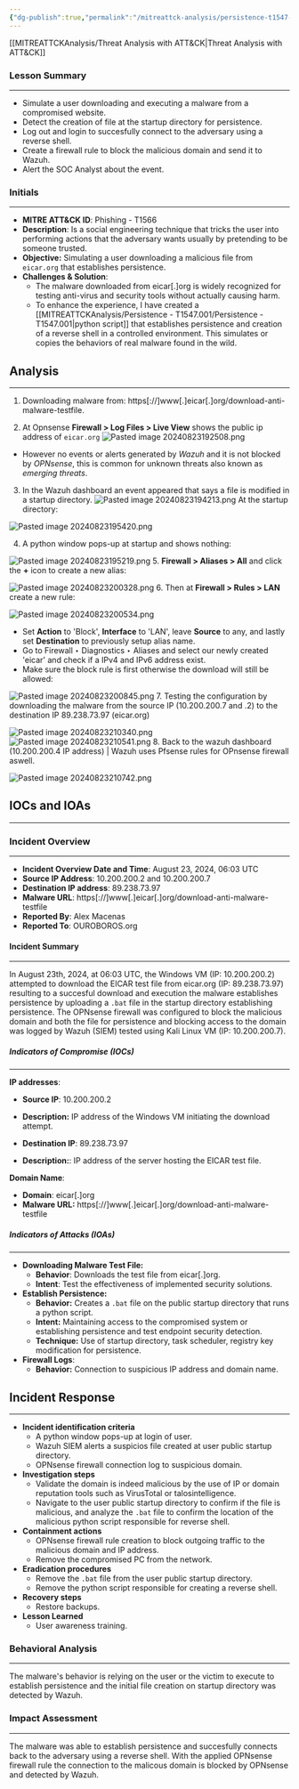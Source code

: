 ```yaml
---
{"dg-publish":true,"permalink":"/mitreattck-analysis/persistence-t1547-001/malware-download-and-incident-response-report/","tags":["mitre"]}
---
```


[[MITREATTCKAnalysis/Threat Analysis with ATT&CK\|Threat Analysis with ATT&CK]]
### Lesson Summary
---
- Simulate a user downloading and executing a malware from a compromised website.
- Detect the creation of file at the startup directory for persistence.
- Log out and login to succesfully connect to the adversary using a reverse shell.
- Create a firewall rule to block the malicious domain and send it to Wazuh.
- Alert the SOC Analyst about the event.

### Initials
---
- **MITRE ATT&CK ID**: Phishing - T1566
- **Description**: Is a social engineering technique that tricks the user into performing actions that the adversary wants usually by pretending to be someone trusted.
- **Objective:** Simulating a user downloading a malicious file from `eicar.org` that establishes persistence.
- **Challenges & Solution**:
	- The malware downloaded from eicar[.]org is widely recognized for testing anti-virus and security tools without actually causing harm. 
	- To enhance the experience, I have created a [[MITREATTCKAnalysis/Persistence - T1547.001/Persistence - T1547.001\|python script]] that establishes persistence and creation of a reverse shell in a controlled environment. This simulates or copies the behaviors of real malware found in the wild.
## Analysis
---
1. Downloading malware from: https[://]www[.]eicar[.]org/download-anti-malware-testfile. 

2. At Opnsense **Firewall > Log Files > Live View** shows the public ip address of `eicar.org`
![Pasted image 20240823192508.png](/img/user/x/images/Pasted%20image%2020240823192508.png)
- However no events or alerts generated by _Wazuh_ and it is not blocked by _OPNsense_, this is common for unknown threats also known as _emerging threats_.

3. In the Wazuh dashboard an event appeared that says a file is modified in a startup directory.
![Pasted image 20240823194213.png](/img/user/x/images/Pasted%20image%2020240823194213.png)
At the startup directory:

![Pasted image 20240823195420.png](/img/user/x/images/Pasted%20image%2020240823195420.png)

4. A python window pops-up at startup and shows nothing:

![Pasted image 20240823195219.png](/img/user/x/images/Pasted%20image%2020240823195219.png)
5. **Firewall > Aliases > All** and click the **+** icon to create a new alias:

![Pasted image 20240823200328.png](/img/user/x/images/Pasted%20image%2020240823200328.png)
6. Then at **Firewall > Rules > LAN** create a new rule:

![Pasted image 20240823200534.png](/img/user/x/images/Pasted%20image%2020240823200534.png)
- Set **Action** to 'Block', **Interface** to 'LAN', leave **Source** to any, and lastly set **Destination** to previously setup alias name.
- Go to Firewall ‣ Diagnostics ‣ Aliases and select our newly created 'eicar' and check if a IPv4 and IPv6 address exist.
- Make sure the block rule is first otherwise the download will still be allowed:

![Pasted image 20240823200845.png](/img/user/x/images/Pasted%20image%2020240823200845.png)
7. Testing the configuration by downloading the malware from the source IP (10.200.200.7 and .2) to the destination IP 89.238.73.97 (eicar.org)

![Pasted image 20240823210340.png](/img/user/x/images/Pasted%20image%2020240823210340.png)
![Pasted image 20240823210541.png](/img/user/x/images/Pasted%20image%2020240823210541.png)
8. Back to the wazuh dashboard (10.200.200.4 IP address) | Wazuh uses Pfsense rules for OPnsense firewall aswell.

![Pasted image 20240823210742.png](/img/user/x/images/Pasted%20image%2020240823210742.png)
## IOCs and IOAs
---
### Incident Overview
---
- **Incident Overview Date and Time**: August 23, 2024, 06:03 UTC
- **Source IP Address**: 10.200.200.2 and 10.200.200.7
- **Destination IP address**: 89.238.73.97
- **Malware URL**: https[://]www[.]eicar[.]org/download-anti-malware-testfile
- **Reported By**: Alex Macenas
- **Reported To**: OUROBOROS.org
#### Incident Summary
---
In August 23th, 2024, at 06:03 UTC, the Windows VM (IP: 10.200.200.2) attempted to
download the EICAR test file from eicar.org (IP: 89.238.73.97) resulting to a succesful download and execution the malware establishes persistence by uploading a `.bat` file in the startup directory establishing persistence. The OPNsense firewall was configured to block the malicious domain and both the file for persistence and blocking access to the domain was logged by Wazuh (SIEM) tested using Kali Linux VM (IP: 10.200.200.7).
##### Indicators of Compromise (IOCs)
---
**IP addresses**:
- **Source IP**: 10.200.200.2
- **Description:** IP address of the Windows VM initiating the download attempt.

- **Destination IP**: 89.238.73.97
- **Description:**: IP address of the server hosting the EICAR test file.

**Domain Name**: 
- **Domain**: eicar[.]org
- **Malware URL:** https[://]www[.]eicar[.]org/download-anti-malware-testfile
##### Indicators of Attacks (IOAs)
---
- **Downloading Malware Test File:**
	- **Behavior**: Downloads the test file from eicar[.]org.
	- **Intent**: Test the effectiveness of implemented security solutions.
- **Establish Persistence:**
	- **Behavior:** Creates a `.bat` file on the public startup directory that runs a python script.
	- **Intent:** Maintaining access to the compromised system or establishing persistence and test endpoint security detection.
	- **Technique:** Use of startup directory, task scheduler, registry key modification for persistence.
- **Firewall Logs**:
	- **Behavior:** Connection to suspicious IP address and domain name.
	
## Incident Response
---
- **Incident identification criteria**
	- A python window pops-up at login of user.
	- Wazuh SIEM alerts a suspicios file created at user public startup directory.
	- OPNsense firewall connection log to suspicious domain.
- **Investigation steps** 
	- Validate the domain is indeed malicious by the use of IP or domain reputation tools such as VirusTotal or talosintelligence.
	- Navigate to the user public startup directory to confirm if the file is malicious, and analyze the `.bat` file to confirm the location of the malicious python script responsible for reverse shell.
- **Containment actions**
	- OPNsense firewall rule creation to block outgoing traffic to the malicious domain and IP address.
	- Remove the compromised PC from the network.
- **Eradication procedures**
	- Remove the `.bat` file from the user public startup directory.
	- Remove the python script responsible for creating a reverse shell.
- **Recovery steps**
	- Restore backups.
- **Lesson Learned**
	- User awareness training.

### Behavioral Analysis
---
The malware's behavior is relying on the user or the victim to execute to establish persistence and the initial file creation on startup directory was detected by Wazuh.

### Impact Assessment
---
The malware was able to establish persistence and succesfully connects back to the adversary using a reverse shell. With the applied OPNsense firewall rule the connection to the malicous domain is blocked by OPNsense and detected by Wazuh.


